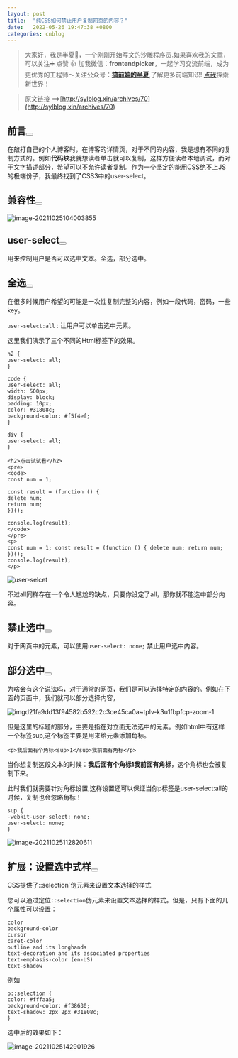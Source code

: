 ```yaml
---
layout: post
title:  "纯CSS如何禁止用户复制网页的内容？"
date:   2022-05-26 19:47:38 +0800
categories: cnblog
---
```

> 大家好，我是半夏👴，一个刚刚开始写文的沙雕程序员.如果喜欢我的文章，可以关注➕ 点赞 👍 加我微信：**frontendpicker**，一起学习交流前端，成为更优秀的工程师～关注公众号：**[搞前端的半夏](http://sylblog.xin/banxia/about)**,了解更多前端知识! [点我](http://sylblog.xin/)探索新世界！

> 原文链接 ==&gt;[http://sylblog.xin/archives/70](http://sylblog.xin/archives/70)

## 前言<button class="cnblogs-toc-button" title="显示目录导航" aria-expanded="false"></button>
 
在敲打自己的个人博客时，在博客的详情页，对于不同的内容，我是想有不同的复制方式的。例如**代码块**我就想读者单击就可以复制，这样方便读者本地调试，而对于文字描述部分，希望可以不允许读者复制。作为一个坚定的能用CSS绝不上JS的极端份子，我最终找到了CSS3中的user-select。
 
## 兼容性<button class="cnblogs-toc-button" title="显示目录导航" aria-expanded="false"></button>
 
![image-20211025104003855](https://img-blog.csdnimg.cn/img_convert/a4c69b99934b724ca159065490dc2de5.png)
 
## user-select<button class="cnblogs-toc-button" title="显示目录导航" aria-expanded="false"></button>
 
用来控制用户是否可以选中文本。全选，部分选中。
 
## 全选<button class="cnblogs-toc-button" title="显示目录导航" aria-expanded="false"></button>
 
在很多时候用户希望的可能是一次性复制完整的内容，例如一段代码，密码，一些key。
 
`user-select:all` : 让用户可以单击选中元素。
 
这里我们演示了三个不同的Html标签下的效果。

    h2 {
    user-select: all;
    }
    
    code {
    user-select: all;
    width: 500px;
    display: block;
    padding: 10px;
    color: #31808c;
    background-color: #f5f4ef;
    }
    
    div {
    user-select: all;
    }

    <h2>点击试试看</h2>
    <pre>
    <code>
    const num = 1;
    
    const result = (function () {
    delete num;
    return num;
    })();
    
    console.log(result);
    </code>
    </pre>
    <p>
    const num = 1; const result = (function () { delete num; return num; })();
    console.log(result);
    </p>

![user-selcet](https://img-blog.csdnimg.cn/img_convert/3437dfd884f79ef42d5485ec65478d03.png)
 
不过all同样存在一个令人尴尬的缺点，只要你设定了all，那你就不能选中部分内容。
 
## 禁止选中<button class="cnblogs-toc-button" title="显示目录导航" aria-expanded="false"></button>
 
对于网页中的元素，可以使用`user-select: none;` 禁止用户选中内容。
 
## 部分选中<button class="cnblogs-toc-button" title="显示目录导航" aria-expanded="false"></button>
 
为啥会有这个说法吗，对于通常的网页，我们是可以选择特定的内容的。例如在下面的页面中，我们就可以部分选择内容，
 
![imgd21fa9dd13f94582b592c2c3ce45ca0a~tplv-k3u1fbpfcp-zoom-1](https://img-blog.csdnimg.cn/img_convert/821a68fe24c8baa0b55eeb035fc7a29c.png)
 
但是这里的标题的部分，主要是指在对立面无法选中的元素。例如html中有这样一个标签sup,这个标签主要是用来给元素添加角标。

    <p>我后面有个角标<sup>1</sup>我前面有角标</p>

当你想复制这段文本的时候：**我后面有个角标1我前面有角标**，这个角标也会被复制下来。
 
此时我们就需要针对角标设置,这样设置还可以保证当你p标签是user-select:all的时候，复制也会忽略角标！

    sup {
    -webkit-user-select: none;
    user-select: none;
    }

![image-20211025112820611](https://img-blog.csdnimg.cn/img_convert/ae476d47af2bd1ea410e53183d236d49.png)
 
## 扩展：设置选中式样<button class="cnblogs-toc-button" title="显示目录导航" aria-expanded="false"></button>
 
CSS提供了::selection`伪元素来设置文本选择的样式
 
您可以通过定位`::selection`伪元素来设置文本选择的样式。但是，只有下面的几个属性可以设置：

    color
    background-color
    cursor
    caret-color
    outline and its longhands
    text-decoration and its associated properties
    text-emphasis-color (en-US)
    text-shadow

例如

    p::selection {
    color: #fffaa5;
    background-color: #f38630;
    text-shadow: 2px 2px #31808c;
    }

选中后的效果如下：
 
![image-20211025142901926](https://img-blog.csdnimg.cn/img_convert/31ff32ed1e4ea7021fe761a6e9baf82c.png)